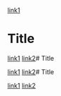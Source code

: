 [link1](https://something.com)
# Title

[link1](https://something.com)
[link2](some-thing.html)# Title

[link1](https://something.com)
[link2](some-thing.html)# Title

[link1](https://something.com)
[link2](some-thing.img)